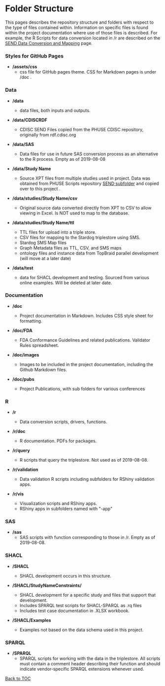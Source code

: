 <link href="styles.css?v=2" rel="stylesheet"/>

Folder Structure
==================

This pages describes the repository structure and folders with respect to the type of files contained within. Information on specific files is found within the project documentation where use of those files is described. For example, the R Scripts for data conversion located in /r are described on the [SEND Data Conversion and Mapping](DataConversion.md) page.

### Styles for GitHub Pages
-   **/assets/css**
    - css file for GitHub pages theme. CSS for Markdown pages is under /doc .

### Data

-   **/data**
    - data files, both inputs and outputs.
    
-   **/data/CDISCRDF**
    - CDISC SEND Files copied from the PHUSE CDISC repository, originally from rdf.cdisc.org

-   **/data/SAS**
    -   Data files for use in future SAS conversion process as an alternative to the R process. Empty as of 2019-08-08
    
-   **/data/<font class="parameter">Study Name</font>**
    -   Source XPT files from multiple studies used in project. Data was obtained from PHUSE Scripts repository [SEND subfolder](https://github.com/phuse-org/phuse-scripts/tree/master/data/send) and copied over to this project .
    
-   **/data/studies/<font class="parameter">Study Name</font>/csv**
    -   Original source data converted directly from XPT to CSV to allow viewing in Excel. Is NOT used to map to the database. 
    

-   **/data/studies/<font class="parameter">Study Name</font>/ttl**
    - TTL files for upload into a triple store.
    - CSV files for mapping to the Stardog triplestore using SMS.
    - Stardog SMS Map files 
    - Graph Metadata files as TTL, CSV, and SMS maps
    - ontology files and instance data from TopBraid parallel development (will move at a later date)

-   **/data/test**
    - data for SHACL development and testing. Sourced from various online examples. Will be deleted at later date.

### Documentation

-   **/doc**
    - Project documentation in Markdown. Includes CSS style sheet for formatting.

-   **/doc/FDA**    
    - FDA Conformance Guidelines and related publications. Validator Rules spreadsheet.     
-   **/doc/images**
    -   Images to be included in the project documentation, including the Github Markdown files.

-   **/doc/pubs**
    -   Project Publications, with sub folders for various conferences

### R


-   **/r**
    - Data conversion scripts, drivers, functions.
    
-   **/r/doc**
    -   R documentation. PDFs for packages. 
-   **/r/query**
    -   R scripts that query the triplestore. Not used as of 2019-08-08.
-   **/r/validation**
    -   Data validation R scripts including subfolders for RShiny validation apps.

-   **/r/vis**
    -   Visualization scripts and RShiny apps.
    -   RShiny apps in subfolders named with "-app"

### SAS

-   **/sas**
    -   SAS scripts with function corresponding to those in /r. Empty as of 2019-08-08.

### SHACL

-   **/SHACL**
    -   SHACL development occurs in this structure.  

-   **/SHACL/<font class='parameter'>StudyName</font>Constraints/**
    - SHACL development for a specific study and files that support that development.
    - Includes SPARQL test scripts for SHACL-SPARQL as .rq files 
    - Includes test case documentation in .XLSX workbook.

-   **/SHACL/Examples**
    - Examples not based on the data schema used in this project.    


### SPARQL

-   **/SPARQL**
    -   SPARQL scripts for working with the data in the triplestore. All scripts must contain a comment header describing their function and should indicate vendor-specific SPARQL extensions whenever used. 


[Back to TOC](TableOfContents.md)
